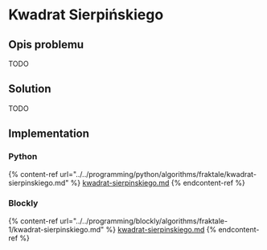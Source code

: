 # Kwadrat Sierpińskiego

## Opis problemu

TODO

## Solution

TODO

## Implementation

### Python

{% content-ref url="../../programming/python/algorithms/fraktale/kwadrat-sierpinskiego.md" %}
[kwadrat-sierpinskiego.md](../../programming/python/algorithms/fraktale/kwadrat-sierpinskiego.md)
{% endcontent-ref %}

### Blockly

{% content-ref url="../../programming/blockly/algorithms/fraktale-1/kwadrat-sierpinskiego.md" %}
[kwadrat-sierpinskiego.md](../../programming/blockly/algorithms/fraktale-1/kwadrat-sierpinskiego.md)
{% endcontent-ref %}
